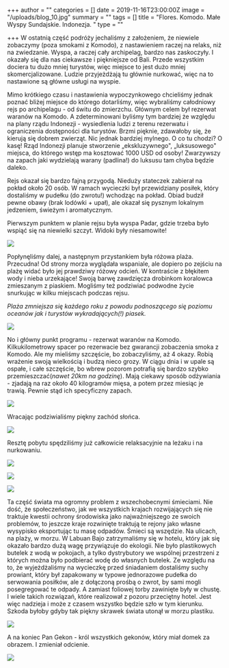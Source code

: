 +++
author = ""
categories = []
date = 2019-11-16T23:00:00Z
image = "/uploads/blog_10.jpg"
summary = ""
tags = []
title = "Flores. Komodo. Małe Wyspy Sundajskie. Indonezja. "
type = ""

+++
W ostatnią część podróży jechaliśmy z założeniem, że niewiele zobaczymy (poza smokami z Komodo), z nastawieniem raczej na relaks, niż na zwiedzanie. Wyspa, a raczej cały archipelag, bardzo nas zaskoczyły. I okazały się dla nas ciekawsze i piękniejsze od Bali. Przede wszystkim dociera tu dużo mniej turystów, więc miejsce to jest dużo mniej skomercjalizowane. Ludzie przyjeżdżają tu głównie nurkować, więc na to nastawione są główne usługi na wyspie.

Mimo krótkiego czasu i nastawienia wypoczynkowego chcieliśmy jednak poznać bliżej miejsce do którego dotarliśmy, więc wybraliśmy całodniowy rejs po archipelagu - od świtu do zmierzchu. Głównym celem był rezerwat waranów na Komodo. A zdeterminowani byliśmy tym bardziej że względu na plany rządu Indonezji - wysiedlenia ludzi z terenu rezerwatu i ograniczenia dostępności dla turystów. Brzmi pięknie, zdawałoby się, że kierują się dobrem zwierząt. Nic jednak bardziej mylnego. O co tu chodzi? O kasę! Rząd Indonezji planuje stworzenie „ekskluzywnego", „luksusowego" miejsca, do którego wstęp ma kosztować 1000 USD od osoby! Zwarzywszy na zapach jaki wydzielają warany (padlina!) do luksusu tam chyba będzie daleko.

Rejs okazał się bardzo fajną przygodą. Nieduży stateczek zabierał na pokład około 20 osób. W ramach wycieczki był przewidziany posiłek, który dostaliśmy w pudełku (do zwrotu!) wchodząc na pokład. Obiad budził pewne obawy (brak lodówki + upał), ale okazał się pysznym lokalnym jedzeniem, świeżym i aromatycznym.

Pierwszym punktem w planie rejsu była wyspa Padar, gdzie trzeba było wspiąć się na niewielki szczyt. Widoki były niesamowite!

![](/uploads/blog_001.jpg)

Popłynęliśmy dalej, a następnym przystankiem była różowa plaża. Przecudna! Od strony morza wyglądała wspaniale, ale dopiero po zejściu na plażę widać było jej prawdziwy różowy odcień. W kontraście z błękitem wody i nieba urzekające! Swoją barwę zawdzięcza drobinkom koralowca zmieszanym z piaskiem. Mogliśmy też podziwiać podwodne życie snurkując w kilku miejscach podczas rejsu.

_Plaża zmniejsza się każdego roku z powodu podnoszącego się poziomu oceanów jak i turystów wykradających(!) piasek._

![](/uploads/blog_2.jpg)

No i główny punkt programu - rezerwat waranów na Komodo. Kilkukilometrowy spacer po rezerwacie bez gwarancji zobaczenia smoka z Komodo. Ale my mieliśmy szczęście, bo zobaczyliśmy, aż 4 okazy. Robią wrażenie swoją wielkością i budzą nieco grozy. W ciągu dnia i w upale są ospałe, i całe szczęście, bo wbrew pozorom potrafią się bardzo szybko przemieszczać(_nawet 20km na godzinę_). Mają ciekawy sposób odżywiania - zjadają na raz około 40 kilogramów mięsa, a potem przez miesiąc je trawią. Pewnie stąd ich specyficzny zapach.

![](/uploads/blog_3.jpg)

Wracając podziwialiśmy piękny zachód słońca.

![](/uploads/blog_001-2.jpg)

Resztę pobytu spędziliśmy już całkowicie relaksacyjnie na leżaku i na nurkowaniu.

![](/uploads/blog_4.jpg)

![](/uploads/blog_5.jpg)

![](/uploads/blog_7.jpg)

Ta część świata ma ogromny problem z wszechobecnymi śmieciami. Nie dość, że społeczeństwo, jak we wszystkich krajach rozwijających się nie traktuje kwestii ochrony środowiska jako najważniejszego ze swoich problemów, to jeszcze kraje rozwinięte traktują te rejony jako własne wysypisko eksportując tu masę odpadów. Śmieci są wszędzie. Na ulicach, na plaży, w morzu. W Labuan Bajo zatrzymaliśmy się w hotelu, który jak się okazało bardzo dużą wagę przywiązuje do ekologii. Nie było plastikowych butelek z wodą w pokojach, a tylko dystrybutory we wspólnej przestrzeni z których można było podbierać wodę do własnych butelek. Ze względu na to, że wyjeżdżaliśmy na wycieczkę przed śniadaniem dostaliśmy suchy prowiant, który był zapakowany w typowe jednorazowe pudełka do serwowania posiłków, ale z dołączoną prośbą o zwrot, by sami mogli posegregować te odpady. A zamiast foliowej torby zawinięte były w chustę. I wiele takich rozwiązań, które realizował z pozoru przeciętny hotel. Jest więc nadzieja i może z czasem wszystko będzie szło w tym kierunku. Szkoda byłoby gdyby tak piękny skrawek świata utonął w morzu plastiku.

![](/uploads/blog_6.jpg)

A na koniec Pan Gekon - król wszystkich gekonów, który miał domek za obrazem. I zmieniał odcienie.

![](/uploads/blog_9.jpg)